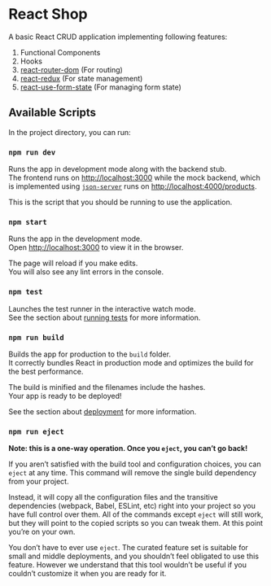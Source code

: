 # React Shop
A basic React CRUD application implementing following features:

1. Functional Components
2. Hooks
3. [react-router-dom](https://www.npmjs.com/package/react-router-dom) (For routing)
4. [react-redux](https://www.npmjs.com/package/react-redux) (For state management)
5. [react-use-form-state](https://www.npmjs.com/package/react-use-form-state) (For managing form state)

## Available Scripts

In the project directory, you can run:

### `npm run dev`

Runs the app in development mode along with the backend stub.<br />
The frontend runs on [http://localhost:3000](http://localhost:3000) while the mock backend, which is implemented using [`json-server`](https://www.npmjs.com/package/json-server) runs on [http://localhost:4000/products](http://localhost:4000/products).

This is the script that you should be running to use the application.

### `npm start`

Runs the app in the development mode.<br />
Open [http://localhost:3000](http://localhost:3000) to view it in the browser.

The page will reload if you make edits.<br />
You will also see any lint errors in the console.

### `npm test`

Launches the test runner in the interactive watch mode.<br />
See the section about [running tests](https://facebook.github.io/create-react-app/docs/running-tests) for more information.

### `npm run build`

Builds the app for production to the `build` folder.<br />
It correctly bundles React in production mode and optimizes the build for the best performance.

The build is minified and the filenames include the hashes.<br />
Your app is ready to be deployed!

See the section about [deployment](https://facebook.github.io/create-react-app/docs/deployment) for more information.

### `npm run eject`

**Note: this is a one-way operation. Once you `eject`, you can’t go back!**

If you aren’t satisfied with the build tool and configuration choices, you can `eject` at any time. This command will remove the single build dependency from your project.

Instead, it will copy all the configuration files and the transitive dependencies (webpack, Babel, ESLint, etc) right into your project so you have full control over them. All of the commands except `eject` will still work, but they will point to the copied scripts so you can tweak them. At this point you’re on your own.

You don’t have to ever use `eject`. The curated feature set is suitable for small and middle deployments, and you shouldn’t feel obligated to use this feature. However we understand that this tool wouldn’t be useful if you couldn’t customize it when you are ready for it.